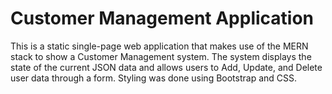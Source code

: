 # Customer Management Application

This is a static single-page web application that makes use of the MERN stack to show a Customer Management system. The system displays the state of the current JSON data and allows users to Add, Update, and Delete user data through a form. Styling was done using Bootstrap and CSS.
